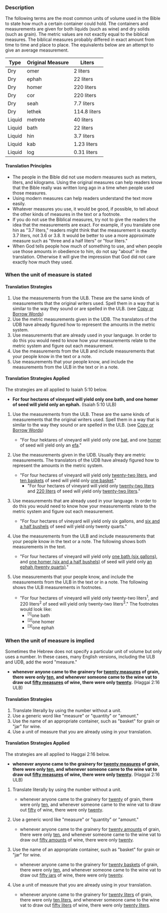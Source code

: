 
### Description

The following terms are the most common units of volume used in the Bible to state how much a certain container could hold. The containers and measurements are given for both liquids (such as wine) and dry solids (such as grain). The metric values are not exactly equal to the biblical measures. The biblical measures probably differed in exact amount from time to time and place to place. The equivalents below are an attempt to give an average measurement.

| Type |  Original Measure |   Liters |
| -------- | -------- | -------- |
| Dry |  omer |  2 liters |
| Dry |  ephah |  22 liters |
| Dry |  homer |  220 liters |
| Dry |  cor |  220 liters |
| Dry |  seah |  7.7 liters |
| Dry |  lethek |  114.8 liters |
| Liquid |  metrete |  40 liters |
| Liquid |  bath |  22 liters |
| Liquid |  hin |  3.7 liters |
| Liquid |  kab |  1.23 liters |
| Liquid |  log |  0.31 liters |

#### Translation Principles

* The people in the Bible did not use modern measures such as meters, liters, and kilograms. Using the original measures can help readers know that the Bible really was written long ago in a time when people used those measures.
* Using modern measures can help readers understand the text more easily.
* Whatever measures you use, it would be good, if possible, to tell about the other kinds of measures in the text or a footnote.
* If you do not use the Biblical measures, try not to give the readers the idea that the measurements are exact. For example, if you translate one hin as "3.7 liters," readers might think that the measurement is exactly 3.7 liters, not 3.6 or 3.8. It would be better to use a more approximate measure such as "three and a half liters" or "four liters."
* When God tells people how much of something to use, and when people use those amounts in obedience to him, do not say "about" in the translation. Otherwise it will give the impression that God did not care exactly how much they used.

### When the unit of measure is stated

#### Translation Strategies 

1. Use the measurements from the ULB. These are the same kinds of measurements that the original writers used. Spell them in a way that is similar to the way they sound or are spelled in the ULB. (see [Copy or Borrow Words](../translate-transliterate/01.md))
1. Use the metric measurements given in the UDB. The translators of the UDB have already figured how to represent the amounts in the metric system.
1. Use measurements that are already used in your language. In order to do this you would need to know how your measurements relate to the metric system and figure out each measurement.
1. Use the measurements from the ULB and include measurements that your people know in the text or a note.
1. Use measurements that your people know, and include the measurements from the ULB in the text or in a note.

#### Translation Strategies Applied

The strategies are all applied to Isaiah 5:10 below.

* **For four hectares of vineyard will yield only one bath, and one homer of seed will yield only an ephah.** (Isaiah 5:10 ULB)

1. Use the measurements from the ULB. These are the same kinds of measurements that the original writers used. Spell them in a way that is similar to the way they sound or are spelled in the ULB. (see [Copy or Borrow Words](../translate-transliterate/01.md))

    * "For four hektares of vineyard will yield only one <u>bat</u>, and one <u>homer</u> of seed will yield only an <u>efa</u>."

2. Use the measurements given in the UDB. Usually they are metric measurements. The translators of the UDB have already figured how to represent the amounts in the metric system.

    * "For four hectares of vineyard will yield only <u>twenty-two liters</u>, and <u>ten baskets</u> of seed will yield only <u>one basket</u>."
        * "For four hectares of vineyard will yield only <u>twenty-two liters</u> and <u>220 liters</u> of seed will yield only <u>twenty-two liters</u>."

3. Use measurements that are already used in your language. In order to do this you would need to know how your measurements relate to the metric system and figure out each measurement.

    * "For four hectares of vineyard will yield only six gallons, and <u>six and a half bushels</u> of seed will yield only twenty quarts."

4. Use the measurements from the ULB and include measurements that your people know in the text or a note.  The following shows both measurements in the text.

    * "For four hectares of vineyard will yield only <u>one bath (six gallons)</u>, and <u>one homer (six and a half bushels)</u> of seed will yield only <u>an ephah (twenty quarts)</u>."

5. Use measurements that your people know, and include the measurements from the ULB in the text or in a note. The following shows the ULB measurements in footnotes.

    * "For four hectares of vineyard will yield only twenty-two liters<sup>1</sup>, and 220 liters<sup>2</sup> of seed will yield only twenty-two liters<sup>3</sup>." The footnotes would look like: 
        * <sup>[1]</sup>one bath
        * <sup>[2]</sup>one homer
        * <sup>[3]</sup>one ephah

### When the unit of measure is implied

Sometimes the Hebrew does not specify a particular unit of volume but only uses a number. In these cases, many English versions, including the ULB and UDB, add the word "measure." 

* **whenever anyone came to the grainery for <u>twenty measures</u> of grain, there were only <u>ten</u>, and whenever someone came to the wine vat to draw out <u>fifty measures</u> of wine, there were only <u>twenty</u>.** (Haggai 2:16 ULB)

#### Translation Strategies

1. Translate literally by using the number without a unit.
1. Use a generic word like "measure" or "quantity" or "amount." 
1. Use the name of an appropriate container, such as "basket" for grain or "jar" for wine. 
1. Use a unit of measure that you are already using in your translation.

#### Translation Strategies Applied

The strategies are all applied to Haggai 2:16 below.

* **whenever anyone came to the grainery for <u>twenty measures</u> of grain, there were only <u>ten</u>, and whenever someone came to the wine vat to draw  out <u>fifty measures</u> of wine, there were only <u>twenty</u>.** (Haggai 2:16 ULB)

1. Translate literally by using the number without a unit.

    * whenever anyone came to the grainery for <u>twenty</u> of grain, there were only <u>ten</u>, and whenever someone came to the wine vat to draw out <u>fifty</u> of wine, there were only <u>twenty</u>.

2. Use a generic word like "measure" or "quantity" or "amount."

    * whenever anyone came to the grainery for <u>twenty amounts</u> of grain, there were only <u>ten</u>, and whenever someone came to the wine vat to draw out <u>fifty amounts</u> of wine, there were only <u>twenty</u>.

3. Use the name of an appropriate container, such as "basket" for grain or "jar" for wine.

    * whenever anyone came to the grainery for <u>twenty baskets</u> of grain, there were only <u>ten</u>, and whenever someone came to the wine vat to draw out <u>fifty jars</u> of wine, there were only <u>twenty</u>.

4. Use a unit of measure that you are already using in your translation.

    * whenever anyone came to the grainery for <u>twenty liters</u> of grain, there were only <u>ten liters</u>, and whenever someone came to the wine vat to draw out <u>fifty liters</u> of wine, there were only <u>twenty liters</u>.

